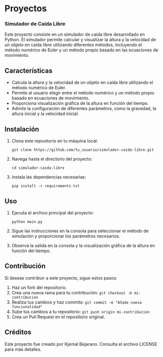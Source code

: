 # Proyectos

### Simulador de Caída Libre

Este proyecto consiste en un simulador de caída libre desarrollado en Python. El simulador permite calcular y visualizar la altura y la velocidad de un objeto en caída libre utilizando diferentes métodos, incluyendo el método numérico de Euler y un método propio basado en las ecuaciones de movimiento.

## Características

- Calcula la altura y la velocidad de un objeto en caída libre utilizando el método numérico de Euler.
- Permite al usuario elegir entre el método numérico y un método propio basado en ecuaciones de movimiento.
- Proporciona visualización gráfica de la altura en función del tiempo.
- Admite la configuración de diferentes parámetros, como la gravedad, la altura inicial y la velocidad inicial.

## Instalación

1. Clona este repositorio en tu máquina local:

    ```
    git clone https://github.com/tu_usuario/simulador-caida-libre.git
    ```

2. Navega hasta el directorio del proyecto:

    ```
    cd simulador-caida-libre
    ```

3. Instala las dependencias necesarias:

    ```
    pip install -r requirements.txt
    ```

## Uso

1. Ejecuta el archivo principal del proyecto:

    ```
    python main.py
    ```

2. Sigue las instrucciones en la consola para seleccionar el método de simulación y proporcionar los parámetros necesarios.

3. Observa la salida en la consola y la visualización gráfica de la altura en función del tiempo.

## Contribución

Si deseas contribuir a este proyecto, sigue estos pasos:

1. Haz un fork del repositorio.
2. Crea una nueva rama para tu contribución: `git checkout -b mi-contribucion`
3. Realiza tus cambios y haz commits: `git commit -m "Añade nueva funcionalidad"`
4. Sube tus cambios a tu repositorio: `git push origin mi-contribucion`
5. Crea un Pull Request en el repositorio original.

## Créditos

Este proyecto fue creado por Kjemal Bejarano. Consulta el archivo LICENSE para más detalles.


